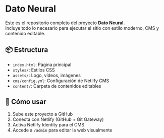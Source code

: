 # Dato Neural

Este es el repositorio completo del proyecto **Dato Neural**.  
Incluye todo lo necesario para ejecutar el sitio con estilo moderno, CMS y contenido editable.

## 📦 Estructura
- `index.html`: Página principal
- `styles/`: Estilos CSS
- `assets/`: Logo, vídeos, imágenes
- `cms/config.yml`: Configuración de Netlify CMS
- `content/`: Carpeta de contenidos editables

## 🚀 Cómo usar
1. Sube este proyecto a GitHub
2. Conecta con Netlify (GitHub + Git Gateway)
3. Activa Netlify Identity para el CMS
4. Accede a `/admin` para editar la web visualmente